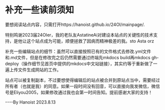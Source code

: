# 补充一些读前须知
要想阅读站点内容，只需打开https://hanoist.github.io/24OI/mainpage/.

特别鸣谢2023届24OIer，我的老队友AstatineAi对建设本站点的关键性的技术支持，是他让这个站点成为可能，顺便拯救了因病而精神极差的我。sto Asta orz

补充一些编辑站点的细节：虽然可以直接按照已有的文件格式去修改.yml文件和.md文件，但是在修改完之后仍然需要通过终端先mkdocs build再mkdocs gh-deploy（操作细节见首页中提供的mkdocs中文站链接），其实约等于重新做了一遍上传文件生成网站的工作。

站点可以被复制副本，不过要想使得编辑后的站点被合并到原站点当中，需要经过所有者（也就是我）的同意。如果一段时间没有回音，可以直接向我发微信，微信号是Eliyou2005，如果修改通过我也会第一时间告知。提前感谢大家的支持！

----By Hanoist 2023.8.13
